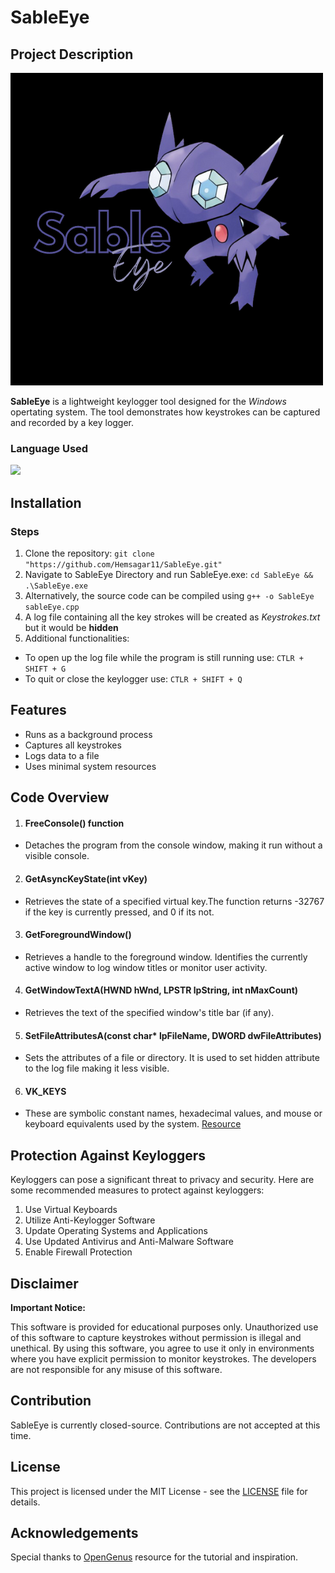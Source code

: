 # SableEye
## Project Description
![SableEye Logo](./assets/SableEye-logo.png)

**SableEye** is a lightweight keylogger tool designed for the *Windows* opertating system. The tool demonstrates how keystrokes can be captured and recorded by a key logger.

### Language Used
<img src="https://upload.wikimedia.org/wikipedia/commons/thumb/1/18/ISO_C%2B%2B_Logo.svg/1200px-ISO_C%2B%2B_Logo.svg.png" width="30">

## Installation
### Steps
1. Clone the repository:
```git clone "https://github.com/Hemsagar11/SableEye.git"```
2. Navigate to SableEye Directory and run SableEye.exe:
```cd SableEye && .\SableEye.exe ```
3. Alternatively, the source code can be compiled using ```g++ -o SableEye sableEye.cpp```
4. A log file containing all the key strokes will be created as *Keystrokes.txt* but it would be **hidden**
5. Additional functionalities:
- To open up the log file while the program is still running use: ```CTLR + SHIFT + G```
- To quit or close the keylogger use: ```CTLR + SHIFT + Q```

## Features
- Runs as a background process
- Captures all keystrokes
- Logs data to a file
- Uses minimal system resources

## Code Overview
1. #### FreeConsole() function

- Detaches the program from the console window, making it run without a visible console.
2. #### GetAsyncKeyState(int vKey)

- Retrieves the state of a specified virtual key.The function returns -32767 if the key is currently pressed, and 0 if its not.

3. #### GetForegroundWindow()
- Retrieves a handle to the foreground window. Identifies the currently active window to log window titles or monitor user activity.
4. #### GetWindowTextA(HWND hWnd, LPSTR lpString, int nMaxCount)

- Retrieves the text of the specified window's title bar (if any).
5. #### SetFileAttributesA(const char* lpFileName, DWORD dwFileAttributes)

- Sets the attributes of a file or directory. It is used to set hidden attribute to the log file making it less visible.

6. #### VK_KEYS
- These are symbolic constant names, hexadecimal values, and mouse or keyboard equivalents used by the system. [Resource](https://learn.microsoft.com/en-us/windows/win32/inputdev/virtual-key-codes)

## Protection Against Keyloggers

Keyloggers can pose a significant threat to privacy and security. Here are some recommended measures to protect against keyloggers:

1. Use Virtual Keyboards
2. Utilize Anti-Keylogger Software
3. Update Operating Systems and Applications
4. Use Updated Antivirus and Anti-Malware Software 
5. Enable Firewall Protection


## Disclaimer
**Important Notice:**

This software is provided for educational purposes only. Unauthorized use of this software to capture keystrokes without permission is illegal and unethical. By using this software, you agree to use it only in environments where you have explicit permission to monitor keystrokes. The developers are not responsible for any misuse of this software.

## Contribution

SableEye is currently closed-source. Contributions are not accepted at this time.


## License

This project is licensed under the MIT License - see the [LICENSE](https://github.com/Hemsagar11/SableEye/blob/main/LICENSE) file for details.

## Acknowledgements

Special thanks to [OpenGenus](https://iq.opengenus.org/keylogger-in-cpp/) resource for the tutorial and inspiration.

